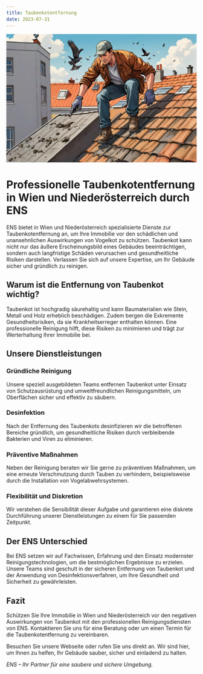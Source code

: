 ```yaml
---
title: Taubenkotentfernung
date: 2023-07-31
---
```


![](./banner.png)

# Professionelle Taubenkotentfernung in Wien und Niederösterreich durch ENS

ENS bietet in Wien und Niederösterreich spezialisierte Dienste zur Taubenkotentfernung an, um Ihre Immobilie vor den schädlichen und unansehnlichen Auswirkungen von Vogelkot zu schützen. Taubenkot kann nicht nur das äußere Erscheinungsbild eines Gebäudes beeinträchtigen, sondern auch langfristige Schäden verursachen und gesundheitliche Risiken darstellen. Verlassen Sie sich auf unsere Expertise, um Ihr Gebäude sicher und gründlich zu reinigen.

## Warum ist die Entfernung von Taubenkot wichtig?

Taubenkot ist hochgradig säurehaltig und kann Baumaterialien wie Stein, Metall und Holz erheblich beschädigen. Zudem bergen die Exkremente Gesundheitsrisiken, da sie Krankheitserreger enthalten können. Eine professionelle Reinigung hilft, diese Risiken zu minimieren und trägt zur Werterhaltung Ihrer Immobilie bei.

## Unsere Dienstleistungen

### Gründliche Reinigung

Unsere speziell ausgebildeten Teams entfernen Taubenkot unter Einsatz von Schutzausrüstung und umweltfreundlichen Reinigungsmitteln, um Oberflächen sicher und effektiv zu säubern.

### Desinfektion

Nach der Entfernung des Taubenkots desinfizieren wir die betroffenen Bereiche gründlich, um gesundheitliche Risiken durch verbleibende Bakterien und Viren zu eliminieren.

### Präventive Maßnahmen

Neben der Reinigung beraten wir Sie gerne zu präventiven Maßnahmen, um eine erneute Verschmutzung durch Tauben zu verhindern, beispielsweise durch die Installation von Vogelabwehrsystemen.

### Flexibilität und Diskretion

Wir verstehen die Sensibilität dieser Aufgabe und garantieren eine diskrete Durchführung unserer Dienstleistungen zu einem für Sie passenden Zeitpunkt.

## Der ENS Unterschied

Bei ENS setzen wir auf Fachwissen, Erfahrung und den Einsatz modernster Reinigungstechnologien, um die bestmöglichen Ergebnisse zu erzielen. Unsere Teams sind geschult in der sicheren Entfernung von Taubenkot und der Anwendung von Desinfektionsverfahren, um Ihre Gesundheit und Sicherheit zu gewährleisten.

## Fazit

Schützen Sie Ihre Immobilie in Wien und Niederösterreich vor den negativen Auswirkungen von Taubenkot mit den professionellen Reinigungsdiensten von ENS. Kontaktieren Sie uns für eine Beratung oder um einen Termin für die Taubenkotentfernung zu vereinbaren.

Besuchen Sie unsere Webseite oder rufen Sie uns direkt an. Wir sind hier, um Ihnen zu helfen, Ihr Gebäude sauber, sicher und einladend zu halten.

_ENS – Ihr Partner für eine saubere und sichere Umgebung._

